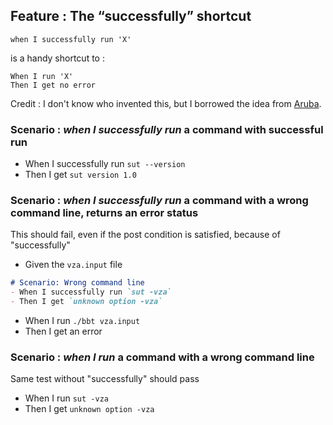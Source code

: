 ## Feature : The “successfully” shortcut

`when I successfully run 'X'`

is a handy shortcut to :

`When I run 'X'`  
`Then I get no error`

Credit : I don't know who invented this, but I borrowed the idea from [Aruba](https://github.com/cucumber/aruba/tree/main/features/).

### Scenario : *when I successfully run* a command with successful run

- When I successfully run `sut --version`
- Then I get `sut version 1.0`

### Scenario : *when I successfully run* a command with a wrong command line, returns an error status

This should fail, even if the post condition is satisfied, because of "successfully"

- Given the `vza.input` file
```md
# Scenario: Wrong command line
- When I successfully run `sut -vza`
- Then I get `unknown option -vza`
```
- When I run `./bbt vza.input`
- Then I get an error

### Scenario : *when I run* a command with a wrong command line

Same test without "successfully" should pass

- When I run `sut -vza`
- Then I get `unknown option -vza`



